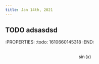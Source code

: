```yaml
---
title: Jan 14th, 2021
---
```


##
## TODO adsasdsd
:PROPERTIES:
:todo: 1610660145318
:END:
##
##
$$ \sin(x)$$
##
##
##
##

